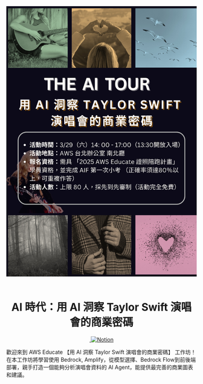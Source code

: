 

<div align="center">
  <img src="./imgs/readme-cover.png" alt="cover">
</div>
<br>
<h1 align="center">AI 時代：用 AI 洞察 Taylor Swift 演唱會的商業密碼</h1>

<p align="center"></p>

<p align="center">
  <a aria-label="License" href="https://github.com/aws-educate-tw/aws_educate_taylor_swift_workshop/blob/main/LICENSE">
    <img alt="" src="https://img.shields.io/github/license/aws-educate-tw/aws_educate_taylor_swift_workshop">
  </a>
  <a aria-label="Notion page" href="https://aws-educate-tw.notion.site/AI-SageMaker-AI-e5135d2fdc674a12bfdbbe30a95ca355">
    <img alt="Notion" src="https://www.notion.so/aws-educate-tw/The-AI-Era-AI-Taylor-Swift-1b46bfee6817806fb46eea9c67c8c57d?pvs=4">
  </a>
</p>


歡迎來到 AWS Educate 【用 AI 洞察 Taylor Swift 演唱會的商業密碼】 工作坊！在本工作坊將學習使用 Bedrock, Amplify，從模型選擇、Bedrock Flow到前後端部署，親手打造一個能夠分析演唱會資料的 AI Agent，能提供最完善的商業圖表和建議。
